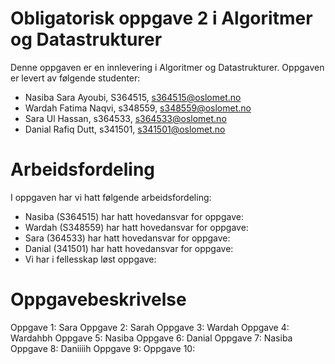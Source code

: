 # Obligatorisk oppgave 2 i Algoritmer og Datastrukturer

Denne oppgaven er en innlevering i Algoritmer og Datastrukturer. 
Oppgaven er levert av følgende studenter:
* Nasiba Sara Ayoubi, S364515, s364515@oslomet.no
* Wardah Fatima Naqvi, s348559, s348559@oslomet.no
* Sara Ul Hassan, s364533, s364533@oslomet.no
* Danial Rafiq Dutt, s341501, s341501@oslomet.no

# Arbeidsfordeling

I oppgaven har vi hatt følgende arbeidsfordeling:
* Nasiba (S364515) har hatt hovedansvar for oppgave:
* Wardah (S348559) har hatt hovedansvar for oppgave:
* Sara (364533) har hatt hovedansvar for oppgave:
* Danial (341501) har hatt hovedansvar for oppgave:
* Vi har i fellesskap løst oppgave:

# Oppgavebeskrivelse

Oppgave 1: Sara 
Oppgave 2: Sarah
Oppgave 3: Wardah 
Oppgave 4: Wardahbh
Oppgave 5: Nasiba 
Oppgave 6: Danial
Oppgave 7: Nasiba
Oppgave 8: Daniiiih
Oppgave 9:
Oppgave 10: